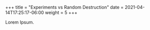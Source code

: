 +++
title = "Experiments vs Random Destruction"
date =  2021-04-14T17:25:17-06:00
weight = 5
+++

Lorem Ipsum.